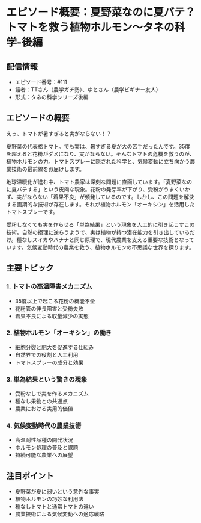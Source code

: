 # エピソード概要：夏野菜なのに夏バテ？トマトを救う植物ホルモン〜タネの科学-後編

## 配信情報
- エピソード番号：#111
- 話者：TTさん（農学ガチ勢）、ゆとさん（農学ビギナー友人）
- 形式：タネの科学シリーズ後編

## エピソードの概要

えっ、トマトが暑すぎると実がならない！？

夏野菜の代表格トマト。でも実は、暑すぎる夏が大の苦手だったんです。35度を超えると花粉がダメになり、実がならない。そんなトマトの危機を救うのが、植物ホルモンの力。トマトスプレーに隠された科学と、気候変動に立ち向かう農業技術の最前線をお届けします。

地球温暖化が進む中、トマト農家は深刻な問題に直面しています。「夏野菜なのに夏バテする」という皮肉な現象。花粉の発芽率が下がり、受粉がうまくいかず、実がならない「着果不良」が頻発しているのです。しかし、この問題を解決する画期的な技術が存在します。それが植物ホルモン「オーキシン」を活用したトマトスプレーです。

受粉しなくても実を作らせる「単為結果」という現象を人工的に引き起こすこの技術。自然の摂理に逆らうようで、実は植物が持つ潜在能力を引き出しているだけ。種なしスイカやバナナと同じ原理で、現代農業を支える重要な技術となっています。気候変動時代の農業を救う、植物ホルモンの不思議な世界を探ります。

## 主要トピック

### 1. トマトの高温障害メカニズム
- 35度以上で起こる花粉の機能不全
- 花粉管の伸長阻害と受粉失敗
- 着果不良による収量減少の実態

### 2. 植物ホルモン「オーキシン」の働き
- 細胞分裂と肥大を促進する仕組み
- 自然界での役割と人工利用
- トマトスプレーの成分と効果

### 3. 単為結果という驚きの現象
- 受粉なしで実を作るメカニズム
- 種なし果物との共通点
- 農業における実用的価値

### 4. 気候変動時代の農業技術
- 高温耐性品種の開発状況
- ホルモン処理の普及と課題
- 持続可能な農業への展望

## 注目ポイント
- 夏野菜が夏に弱いという意外な事実
- 植物ホルモンの巧妙な利用法
- 種なしトマトと通常トマトの違い
- 農業技術による気候変動への適応戦略
